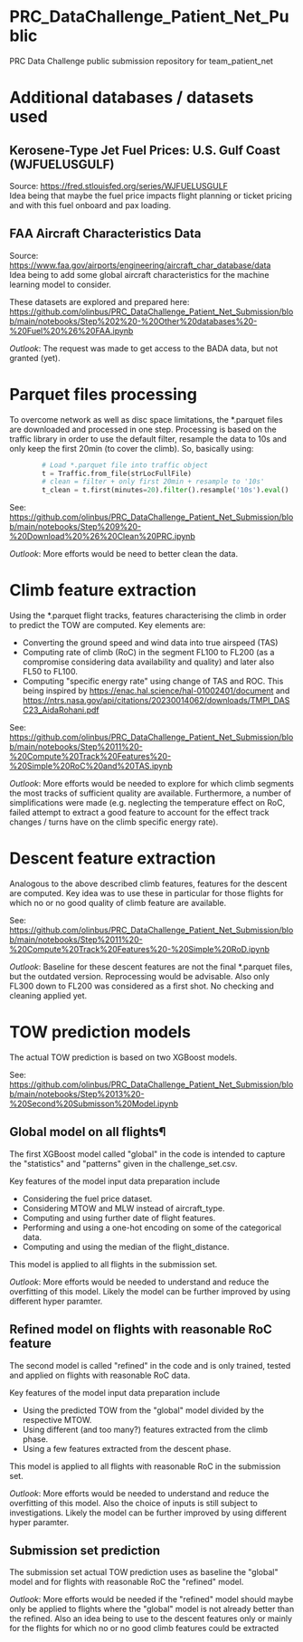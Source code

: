 # PRC_DataChallenge_Patient_Net_Public
PRC Data Challenge public submission repository for team_patient_net

# Additional databases / datasets used
## Kerosene-Type Jet Fuel Prices: U.S. Gulf Coast (WJFUELUSGULF)
Source: https://fred.stlouisfed.org/series/WJFUELUSGULF  
Idea being that maybe the fuel price impacts flight planning or ticket pricing and with this fuel onboard and pax loading.

## FAA Aircraft Characteristics Data
Source: https://www.faa.gov/airports/engineering/aircraft_char_database/data  
Idea being to add some global aircraft characteristics for the machine learning model to consider.  

These datasets are explored and prepared here: https://github.com/olinbus/PRC_DataChallenge_Patient_Net_Submission/blob/main/notebooks/Step%202%20-%20Other%20databases%20-%20Fuel%20%26%20FAA.ipynb

*Outlook*: The request was made to get access to the BADA data, but not granted (yet).

# Parquet files processing
To overcome network as well as disc space limitations, the *.parquet files are downloaded and processed in one step. Processing is based on the traffic library in order to use the default filter, resample the data to 10s and only keep the first 20min (to cover the climb).  So, basically using:
```python
        # Load *.parquet file into traffic object
        t = Traffic.from_file(strLocFullFile)
        # clean = filter + only first 20min + resample to '10s'
        t_clean = t.first(minutes=20).filter().resample('10s').eval()
```

See: https://github.com/olinbus/PRC_DataChallenge_Patient_Net_Submission/blob/main/notebooks/Step%209%20-%20Download%20%26%20Clean%20PRC.ipynb

*Outlook*: More efforts would be need to better clean the data.

# Climb feature extraction
Using the *.parquet flight tracks, features characterising the climb in order to predict the TOW are computed. Key elements are:
- Converting the ground speed and wind data into true airspeed (TAS)
- Computing rate of climb (RoC) in the segment FL100 to FL200 (as a compromise considering data availability and quality) and later also FL50 to FL100.
- Computing "specific energy rate" using change of TAS and ROC. This being inspired by https://enac.hal.science/hal-01002401/document and https://ntrs.nasa.gov/api/citations/20230014062/downloads/TMPI_DASC23_AidaRohani.pdf

See: https://github.com/olinbus/PRC_DataChallenge_Patient_Net_Submission/blob/main/notebooks/Step%2011%20-%20Compute%20Track%20Features%20-%20Simple%20RoC%20and%20TAS.ipynb

*Outlook*: More efforts would be needed to explore for which climb segments the most tracks of sufficient quality are available. Furthermore, a number of simplifications were made (e.g. neglecting the temperature effect on RoC, failed attempt to extract a good feature to account for the effect track changes / turns have on the climb specific energy rate).

# Descent feature extraction
Analogous to the above described climb features, features for the descent are computed. Key idea was to use these in particular for those flights for which no or no good quality of climb feature are available.

See: https://github.com/olinbus/PRC_DataChallenge_Patient_Net_Submission/blob/main/notebooks/Step%2011%20-%20Compute%20Track%20Features%20-%20Simple%20RoD.ipynb

*Outlook*: Baseline for these descent features are not the final *.parquet files, but the outdated version. Reprocessing would be advisable. Also only FL300 down to FL200 was considered as a first shot. No checking and cleaning applied yet.

# TOW prediction models
The actual TOW prediction is based on two XGBoost models. 

See: https://github.com/olinbus/PRC_DataChallenge_Patient_Net_Submission/blob/main/notebooks/Step%2013%20-%20Second%20Submisson%20Model.ipynb

## Global model on all flights¶
The first XGBoost model called "global" in the code is intended to capture the "statistics" and "patterns" given in the challenge_set.csv. 

Key features of the model input data preparation include
- Considering the fuel price dataset.
- Considering MTOW and MLW instead of aircraft_type.
- Computing and using further date of flight features.
- Performing and using a one-hot encoding on some of the categorical data.
- Computing and using the median of the flight_distance.

This model is applied to all flights in the submission set.

*Outlook*: More efforts would be needed to understand and reduce the overfitting of this model. Likely the model can be further improved by using different hyper paramter.

## Refined model on flights with reasonable RoC feature
The second model is called "refined" in the code and is only trained, tested and applied on flights with reasonable RoC data.

Key features of the model input data preparation include
- Using the predicted TOW from the "global" model divided by the respective MTOW.
- Using different (and too many?) features extracted from the climb phase.
- Using a few features extracted from the descent phase.

This model is applied to all flights with reasonable RoC in the submission set.

*Outlook*: More efforts would be needed to understand and reduce the overfitting of this model. Also the choice of inputs is still subject to investigations. Likely the model can be further improved by using different hyper paramter.

## Submission set prediction
The submission set actual TOW prediction uses as baseline the "global" model and for flights with reasonable RoC the "refined" model.

*Outlook*: More efforts would be needed if the "refined" model should maybe only be applied to flights where the "global" model is not already better than the refined. Also an idea being to use to the descent features only or mainly for the flights for which no or no good climb features could be extracted
